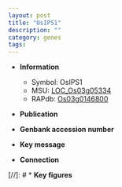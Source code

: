 ```yaml
---
layout: post
title: "OsIPS1"
description: ""
category: genes
tags: 
---
```


* **Information**  
    + Symbol: OsIPS1  
    + MSU: [LOC_Os03g05334](http://rice.uga.edu/cgi-bin/ORF_infopage.cgi?orf=LOC_Os03g05334)  
    + RAPdb: [Os03g0146800](http://rapdb.dna.affrc.go.jp/viewer/gbrowse_details/irgsp1?name=Os03g0146800)  

* **Publication**  

* **Genbank accession number**  

* **Key message**  

* **Connection**  

[//]: # * **Key figures**  


